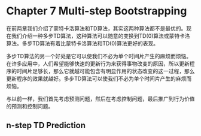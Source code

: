 # Chapter 7 Multi-step Bootstrapping

在前两章我们介绍了蒙特卡洛算法和TD算法，其实这两种算法都不是最优的。现在我们介绍一种多步TD算法，这种算法可以随意的变换到TD(0)算法或蒙特卡洛算法。多步TD算法有着比蒙特卡洛算法和TD(0)算法更好的表现。

多步TD算法的另一个好处是它可以使我们不必为单个时间片产生的麻烦而烦恼。在许多应用中，人们希望能够快速的更新行为来获得事物改变的原因，所以更新程序的时间片足够长，那么它就越可能包含有明显作用的状态改变的这一过程，那么更新程序的效果就越好。多步TD算法可以使我们不必为单个时间片产生的麻烦而烦恼。

与以前一样，我们首先考虑预测问题，然后在考虑控制问题，最后推广到行为价值的预测和控制问题。

## n-step TD Prediction

